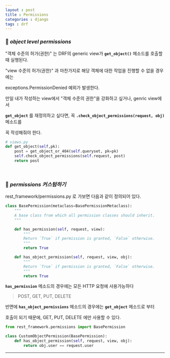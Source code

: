 ```yaml
---
layout : post
title : Permissions
categories : django
tags : drf
--- 
```



### 🔎  ***object level permissions***

"객체 수준의 허가(권한)" 는 DRF의 generic view가 **`get_object()`** 메소드를 호출할 때 실행된다. 

"view 수준의 허가(권한)" 과 마찬가지로 해당 객체에 대한 작업을 진행할 수 없을 경우에는

exceptions.PermissionDenied 예외가 발생한다.

만일 내가 작성하는 view에서 "객체 수준의 권한"을 강화하고 싶거나, genric view에서 

**`get_object`** 를 재정의하고 싶다면, 꼭 **`.check_object_permissions(request, obj)`** 메소드를 

꼭 작성해줘야 한다. 

```python
# views.py
def get_object(self,pk):
    post = get_object_or_404(self.queryset, pk=pk)
    self.check_object_permissions(self.request, post) 
    return post
```

<br>

### 🔎 ***permissions 커스텀하기***

rest_framework/permissions.py 로 가보면 다음과 같이 정의되어 있다.

```python
class BasePermission(metaclass=BasePermissionMetaclass):
    """
    A base class from which all permission classes should inherit.
    """

    def has_permission(self, request, view):
        """
        Return `True` if permission is granted, `False` otherwise.
        """
        return True

    def has_object_permission(self, request, view, obj):
        """
        Return `True` if permission is granted, `False` otherwise.
        """
        return True
```

**`has_permission`** 메소드의 경우에는 모든 HTTP 요청에 사용가능하다 

> POST, GET, PUT, DELETE

반면에 **`has_object_permissions`** 메소드의 경우에는 **`get_object`** 메소드로 부터 

호출이 되기 때문에, GET, PUT, DELETE 에만 사용할 수 있다.

```python
from rest_framework.permissions import BasePermission

class CustomObjectPermission(BasePermission):
    def has_object_permission(self, request, view, obj):
        return obj.user == request.user
```

---

